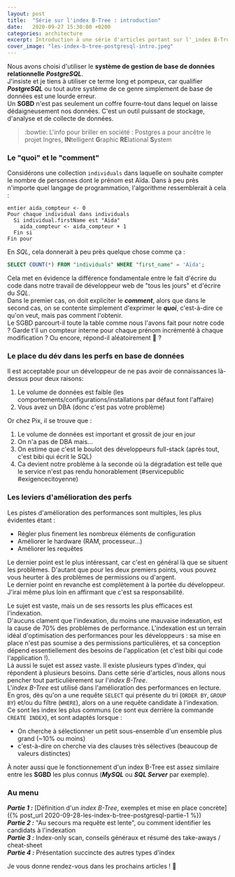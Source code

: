 ```yaml
---
layout: post
title:  "Série sur l'index B-Tree : introduction"
date:   2020-09-27 15:30:00 +0200
categories: architecture
excerpt: Introduction à une série d'articles portant sur l'_index B-Tree_ en base de données relationnelle PostgreSQL.
cover_image: "les-index-b-tree-postgresql-intro.jpeg"
---
```


Nous avons choisi d'utiliser le **système de gestion de base de données relationnelle** **_PostgreSQL_**.  
J'insiste et je tiens à utiliser ce terme long et pompeux, car qualifier **_PostgreSQL_** ou tout autre système de ce genre simplement de base de données est une lourde erreur.  
Un **SGBD** n'est pas seulement un coffre fourre-tout dans lequel on laisse dédaigneusement nos données. C'est un outil puissant de stockage, d'analyse et de collecte de données.

> :bowtie: L'info pour briller en société  : Postgres a pour ancêtre le projet Ingres, **IN**telligent **G**raphic **RE**lational **S**ystem

### Le "quoi" et le "comment"
Considérons une collection `individuals` dans laquelle on souhaite compter le nombre de personnes dont le prénom est Aïda. 
Dans à peu près n'importe quel langage de programmation, l'algorithme ressemblerait à cela :  
```
entier aida_compteur <- 0
Pour chaque individual dans individuals
  Si individual.firstName est "Aïda"
    aida_compteur <- aida_compteur + 1
  Fin si
Fin pour
```
En _SQL_, cela donnerait à peu près quelque chose comme ça :  
```sql
SELECT COUNT(*) FROM "individuals" WHERE "first_name" = 'Aïda';
```
Cela met en évidence la différence fondamentale entre le fait d'écrire du code dans notre travail de développeur web
de "tous les jours" et d'écrire du _SQL_.  
Dans le premier cas, on doit expliciter le **_comment_**, alors que dans le second cas, on se contente simplement
d'exprimer le **_quoi_**, c'est-à-dire ce qu'on veut, mais pas comment l'obtenir.  
Le SGBD parcourt-il toute la table comme nous l'avons fait pour notre code ? Garde t'il un compteur interne pour chaque prénom incrémenté à chaque modification ? Ou encore, répond-il aléatoirement :game_die: ?

### Le place du dév dans les perfs en base de données
Il est acceptable pour un développeur de ne pas avoir de connaissances là-dessus pour deux raisons: 
1. Le volume de données est faible (les comportements/configurations/installations par défaut font l'affaire)
2. Vous avez un DBA (donc c'est pas votre problème)

Or chez Pix, il se trouve que :  
1. Le volume de données est important et grossit de jour en jour
2. On n'a pas de DBA mais...
3. On estime que c'est le boulot des développeurs full-stack (après tout, c'est bibi qui écrit le SQL)
4. Ca devient notre problème à la seconde où la dégradation est telle que le service n'est pas rendu honorablement (#servicepublic #exigencecitoyenne)

### Les leviers d'amélioration des perfs
Les pistes d'amélioration des performances sont multiples, les plus évidentes étant :  
- Régler plus finement les nombreux éléments de configuration
- Améliorer le hardware (RAM, processeur...)
- Améliorer les requêtes  

Le dernier point est le plus intéressant, car c'est en général là que se situent les problèmes. 
D'autant que pour les deux premiers points, vous pouvez vous heurter à des problèmes de permissions ou d'argent.  
Le dernier point en revanche est complètement à la portée du développeur. J'irai même plus loin en affirmant que c'est sa responsabilité.  

Le sujet est vaste, mais un de ses ressorts les plus efficaces est l'indexation.  
D'aucuns clament que l'indexation, du moins une mauvaise indexation, est la cause de 70% des problèmes de performance. L'indexation est un terrain idéal d'optimisation des performances pour les développeurs : 
sa mise en place n'est pas soumise a des permissions particulières, et sa conception dépend essentiellement des besoins de l'application (et c'est bibi qui code l'application !).  
Là aussi le sujet est assez vaste. Il existe plusieurs types d'index, qui répondent à plusieurs besoins. Dans cette série d'articles, nous allons nous pencher tout particulièrement sur
l'_index B-Tree_.  
L'_index B-Tree_ est utilisé dans l'amélioration des performances en lecture. En gros, dès qu'on a une requête `SELECT` qui présente du tri (`ORDER BY`, `GROUP BY`) et/ou du filtre (`WHERE`), alors on a une requête candidate à l'indexation.  
Ce sont les index les plus communs (ce sont eux derrière la commande `CREATE INDEX`), et sont adaptés lorsque :
- On cherche à sélectionner un petit sous-ensemble d'un ensemble plus grand (~10% ou moins)
- c'est-à-dire on cherche via des clauses très sélectives (beaucoup de valeurs distinctes)
 
À noter aussi que le fonctionnement d'un index B-Tree est assez similaire entre les **SGBD** les plus connus (**_MySQL_** ou **_SQL Server_** par exemple).

### Au menu

_**Partie 1 :**_ [Définition d'un _index B-Tree_, exemples et mise en place concrète]({% post_url 2020-09-28-les-index-b-tree-postgresql-partie-1 %})  
_**Partie 2 :**_ "Au secours ma requête est lente", ou comment identifier les candidats à l'indexation  
_**Partie 3 :**_ Index-only scan, conseils généraux et résumé des take-aways / cheat-sheet  
_**Partie 4 :**_ Présentation succincte des autres types d'index  

Je vous donne rendez-vous dans les prochains articles ! :wave:
